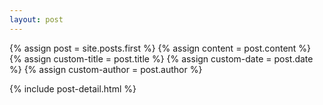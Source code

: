 ```yaml
---
layout: post
---
```


  {% assign post = site.posts.first %}
  {% assign content = post.content %}
  {% assign custom-title = post.title %}
  {% assign custom-date = post.date %}
  {% assign custom-author = post.author %}

  {% include post-detail.html %}
